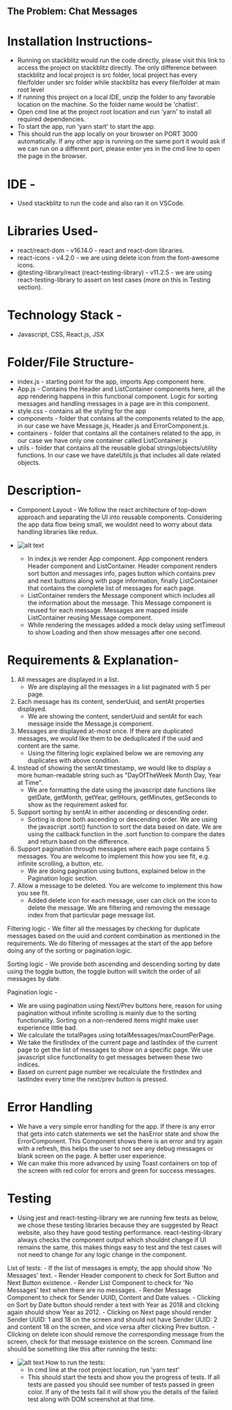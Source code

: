 ## The Problem: Chat Messages

# Installation Instructions-
 - Running on stackblitz would run the code directly, please visit this link to access the project on stackblitz directly. The only difference between stackblitz and local project is src folder, local project has every file/folder under src folder while stackblitz has every file/folder at main root level 
 - If running this project on a local IDE, unzip the folder to any favorable location on the machine. So the folder name would be 'chatlist'. 
 - Open cmd line at the project root location and run 'yarn' to install all required dependencies.
 - To start the app, run 'yarn start' to start the app.
 - This should run the app locally on your browser on PORT 3000 automatically. If any other app is running on the same port it would ask if we can run on a different port, please enter yes in the cmd line to open the page in the browser.

# IDE -
 - Used stackblitz to run the code and also ran it on VSCode.
# Libraries Used-
  - react/react-dom - v16.14.0 - react and react-dom libraries.
  - react-icons - v4.2.0 - we are using delete icon from the font-awesome icons.
  - @testing-library/react (react-testing-library) - v11.2.5 - we are using react-testing-library to assert on test cases (more on this in Testing section).

# Technology Stack - 
 - Javascript, CSS, React.js, JSX

# Folder/File Structure-
  - index.js - starting point for the app, imports App component here.
  - App.js - Contains the Header and ListContainer components here, all the app rendering happens in this functional component. Logic for sorting messages and handling messages in a page are in this component.
  - style.css - contains all the styling for the app
  - components - folder that contains all the components related to the app, in our case we have Message.js, Header.js and ErrorComponent.js.
  - containers - folder that contains all the containers related to the app, in our case we have only one container called ListContainer.js
  - utils - folder that contains all the reusable global strings/objects/utility functions. In our case we have dateUtils.js that includes all date related objects.

# Description-
  - Component Layout - We follow the react architecture of top-down approach and separating the UI into reusable components. Considering the app data flow being small, we wouldnt need to worry about data handling libraries like redux. 
  - ![alt text](https://drive.google.com/uc?id=1OTG4CZuUtvlWwCZkrkPLdZIP1jQ2jfOT)

    - In index.js we render App component. App component renders Header component and ListContainer. Header component renders sort button and messages info, pages button which contains prev and next buttons along with page information, finally ListContainer that contains the complete list of messages for each page.
    - ListContainer renders the Message component which includes all the information about the message. This Message component is reused for each message. Messages are mapped inside ListContainer reusing Message component.
    - While rendering the messages added a mock delay using setTimeout to show Loading and then show messages after one second.

# Requirements & Explanation-
1. All messages are displayed in a list.
   - We are displaying all the messages in a list paginated with 5 per page.
2. Each message has its content, senderUuid, and sentAt properties displayed.
   - We are showing the content, senderUuid and sentAt for each message inside the Message.js component.
3. Messages are displayed at-most once. If there are duplicated messages, we would like them to be deduplicated if the uuid and content are the same.
   - Using the filtering logic explained below we are removing any duplicates with above condition.
4. Instead of showing the sentAt timestamp, we would like to display a more human-readable string such as "DayOfTheWeek Month Day, Year at Time".
   - We are formatting the date using the javascript date functions like getDate, getMonth, getYear, getHours, getMinutes, getSeconds to show as the requirement asked for.
5. Support sorting by sentAt in either ascending or descending order.
   - Sorting is done both ascending or descending order. We are using the javascript .sort() function to sort the
   data based on date. We are using the callback function in the .sort function to compare the dates and return based
   on the difference. 
6. Support pagination through messages where each page contains 5 messages. You are welcome to implement this how you see fit, e.g. infinite scrolling, a button, etc.
   - We are doing pagination using buttons, explained below in the Pagination logic section.
7. Allow a message to be deleted. You are welcome to implement this how you see fit.
   - Added delete icon for each message, user can click on the icon to delete the message. We are filtering and removing the message index from that particular page message list. 

  Filtering logic - We filter all the messages by checking for duplicate messages based on the uuid and content combination as mentioned in the requirements. We do filtering of messages at the start of the app before doing any of the sorting or pagination logic.

  Sorting logic - We provide both ascending and descending sorting by date using the toggle button, the toggle button will switch the order of all messages by date.

  Pagination logic - 
   - We are using pagination using Next/Prev buttons here, reason for using pagination without infinite scrolling is mainly due to the sorting functionality. Sorting on a non-rendered items might make user experience little bad.
   - We calculate the totalPages using totalMessages/maxCountPerPage.
   - We take the firstIndex of the current page and lastIndex of the current page to get the
  list of messages to show on a specific page. We use javascript slice functionality to get messages between these two indices.
   - Based on current page number we recalculate the firstIndex and lastIndex every time the next/prev button is pressed.

# Error Handling
  - We have a very simple error handling for the app. If there is any error that gets into catch statements we set the hasError state and show the ErrorComponent. This Component shows there is an error and try again with a refresh, this helps the user to not see any debug messages or blank screen on the page. A better user experience.
  - We can make this more advanced by using Toast containers on top of the screen with red color for errors and green for success messages.
# Testing
  - Using jest and react-testing-library we are running few tests as below, we chose these testing libraries because they are suggested by React website, also they have good testing performance. react-testing-library always checks the component output which shouldnt change if UI remains the same, this makes things easy to test and the test cases will not need to change for any logic change in the component.
 
  List of tests:
    - If the list of messages is empty, the app should show 'No Messages' text.
    - Render Header component to check for Sort Button and Next Button existence.
    - Render List Component to check for 'No Messages' text when there are no messages.
    - Render Message Component to check for Sender UUID, Content and Date values.
    - Clicking on Sort by Date button should render a text with Year as 2018 and clicking again should show Year as 2012.
    - Clicking on Next page should render Sender UUID: 1 and 18 on the screen and should not have Sender UUID: 2 and content 18 on the screen, and vice versa after clicking Prev button. 
    - Clicking on delete icon should remove the corresponding message from the screen, check for that message existence on the screen.
Command line should be something like this after running the tests:
- ![alt text](https://drive.google.com/uc?id=13FmzNrqIoec29PIFgU8Xz0wCdjGhL3gt)
  How to run the tests:
    - In cmd line at the root project location, run 'yarn test'
    - This should start the tests and show you the progress of tests. If all tests are passed you should see number of tests passed in green color. If any of the tests fail it will show you the details of the failed test along with DOM screenshot at that time.

